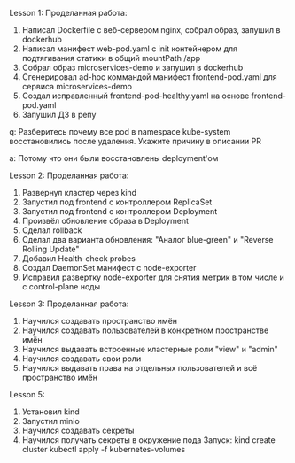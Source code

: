 Lesson 1:
Проделанная работа:
  1. Написал Dockerfile с веб-сервером nginx, собрал образ, запушил в dockerhub
  2. Написал манифест web-pod.yaml с init контейнером для подтягивания статики в общий mountPath /app
  3. Собрал образ microservices-demo и запушил в dockerhub
  4. Сгенерировал ad-hoc коммандой манифест frontend-pod.yaml для сервиса microservices-demo
  5. Создал исправленный frontend-pod-healthy.yaml на основе frontend-pod.yaml
  6. Запушил ДЗ в репу

q: Разберитесь почему все pod в namespace kube-system восстановились после удаления. Укажите причину в описании PR

a: Потому что они были восстановлены deployment'ом

Lesson 2:
Проделанная работа:
  1. Развернул кластер через kind
  2. Запустил под frontend с контроллером ReplicaSet
  3. Запустил под frontend с контроллером Deployment
  4. Произвёл обновление образа в Deployment
  5. Сделал rollback 
  6. Сделал два варианта обновления: "Аналог blue-green" и "Reverse Rolling Update"
  7. Добавил Health-check probes
  8. Создал DaemonSet манифест с node-exporter
  9. Исправил развертку node-exporter для снятия метрик в том числе и с control-plane ноды

Lesson 3:
Проделанная работа:
  1. Научился создавать пространство имён
  2. Научился создавать пользователей в конкретном пространстве имён
  3. Научился выдавать встроенные кластерные роли "view" и "admin"
  4. Научился создавать свои роли
  5. Научился выдавать права на отдельных пользователей и всё пространство имён


Lesson 5:
  1. Установил kind
  2. Запустил minio
  3. Научился создавать секреты
  4. Научился получать секреты в окружение пода
Запуск:
  kind create cluster
  kubectl apply -f kubernetes-volumes
